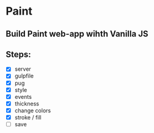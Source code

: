 # Paint

## Build Paint web-app wihth Vanilla JS

## Steps:

- [x] server
- [x] gulpfile
- [x] pug
- [x] style
- [x] events
- [x] thickness
- [x] change colors
- [x] stroke / fill
- [ ] save
